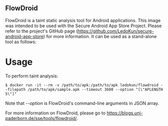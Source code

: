 FlowDroid
---------------------------------
FlowDroid is a taint static analysis tool for Android applications. This image was intended to be used with the Secure Android App Store Project. Please refer to the project's GitHub page (https://github.com/LedoKun/secure-android-app-store) for more information. It can be used as a stand-alone tool as follows:

Usage
==================

To perform taint analysis:
```
$ docker run -it --rm -v /path/to/apk:/path/to/apk ledokun/flowdroid --filepath /path/to/apk/sample.apk --timeout 3600 --option "[\"APLENGTH 5\"]"
```

Note that *--option* is FlowDroid's command-line arguments in JSON array.

For more information on FlowDroid, please go to https://blogs.uni-paderborn.de/sse/tools/flowdroid/.
